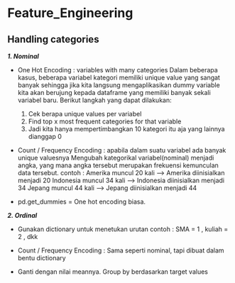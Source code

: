 # Feature_Engineering

## Handling categories

***1. Nominal***

- One Hot Encoding : variables with many categories
  Dalam beberapa kasus, beberapa variabel kategori memiliki unique value yang sangat banyak
  sehingga jika kita langsung mengaplikasikan dummy variable kita akan berujung kepada dataframe 
  yang memiliki banyak sekali variabel baru. 
  Berikut langkah yang dapat dilakukan:
  1. Cek berapa unique values per variabel
  2. Find top x most frequent categories for that variable
  3. Jadi kita hanya mempertimbangkan 10 kategori itu aja yang lainnya dianggap 0 

- Count / Frequency Encoding : apabila dalam suatu variabel ada banyak unique valuesnya 
  Mengubah kategorikal variabel(nominal) menjadi angka, yang mana angka tersebut merupakan 
  frekuensi kemunculan data tersebut. 
  contoh : Amerika muncul 20 kali --> Amerika diinisialkan menjadi 20
           Indonesia muncul 34 kali --> Indonesia diinisialkan menjadi 34
           Jepang muncul 44 kali --> Jepang diinisialkan menjadi 44 

- pd.get_dummies = One hot encoding biasa. 

***2. Ordinal***

- Gunakan dictionary untuk menetukan urutan 
  contoh : SMA = 1 , kuliah = 2 , dkk

- Count / Frequency Encoding : Sama seperti nominal, tapi dibuat dalam bentu dictionary

- Ganti dengan nilai meannya. Group by berdasarkan target values
